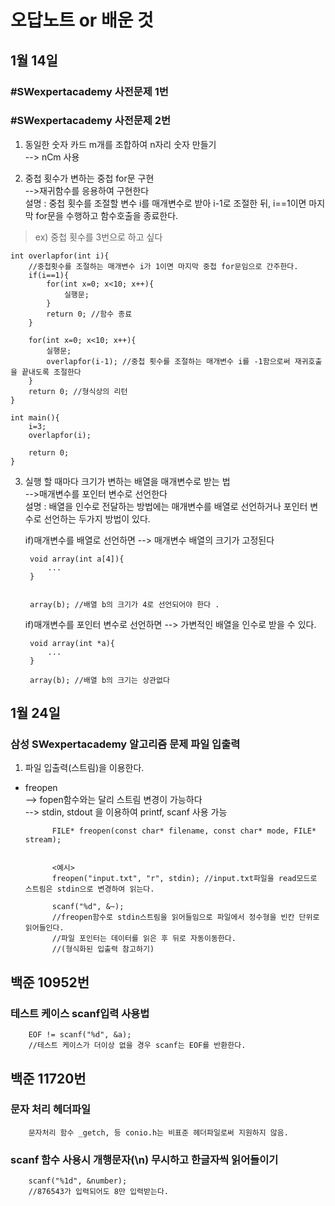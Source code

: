 오답노트 or 배운 것
================

## 1월 14일
### #SWexpertacademy 사전문제 1번




### #SWexpertacademy 사전문제 2번

1. 동일한 숫자 카드 m개를 조합하여 n자리 숫자 만들기  
--> nCm 사용

2. 중첩 횟수가 변하는 중첩 for문 구현  
-->재귀함수를 응용하여 구현한다  
설명 : 중첩 횟수를 조절할 변수 i를 매개변수로 받아 i-1로 조절한 뒤, i==1이면 마지막 for문을 수행하고 함수호출을 종료한다.  

>ex) 중첩 횟수를 3번으로 하고 싶다  

    int overlapfor(int i){
        //중첩횟수를 조절하는 매개변수 i가 1이면 마지막 중첩 for문임으로 간주한다.
        if(i==1){
            for(int x=0; x<10; x++){
                실행문;
            }
            return 0; //함수 종료
        }
        
        for(int x=0; x<10; x++){
            실행문;
            overlapfor(i-1); //중첩 횟수를 조절하는 매개변수 i를 -1함으로써 재귀호출을 끝내도록 조절한다
        }
        return 0; //형식상의 리턴
    }

    int main(){
        i=3;
        overlapfor(i);

        return 0;
    }

  
  

3. 실행 할 때마다 크기가 변하는 배열을 매개변수로 받는 법  
-->매개변수를 포인터 변수로 선언한다  
설명 : 배열을 인수로 전달하는 방법에는 매개변수를 배열로 선언하거나 포인터 변수로 선언하는 두가지 방법이 있다.  
  
    if)매개변수를 배열로 선언하면 --> 매개변수 배열의 크기가 고정된다

        void array(int a[4]){
            ...
        }
        

        array(b); //배열 b의 크기가 4로 선언되어야 한다 .

    if)매개변수를 포인터 변수로 선언하면 --> 가변적인 배열을 인수로 받을 수 있다.

        void array(int *a){
            ...
        }

        array(b); //배열 b의 크기는 상관없다



## 1월 24일
### 삼성 SWexpertacademy 알고리즘 문제 파일 입출력
1. 파일 입출력(스트림)을 이용한다.  
* freopen  
    --> fopen함수와는 달리 스트림 변경이 가능하다  
    --> stdin, stdout 을 이용하여 printf, scanf 사용 가능  

            FILE* freopen(const char* filename, const char* mode, FILE* stream);


            <예시>
            freopen("input.txt", "r", stdin); //input.txt파일을 read모드로 스트림은 stdin으로 변경하여 읽는다.

            scanf("%d", &~); 
            //freopen함수로 stdin스트림을 읽어들임으로 파일에서 정수형을 빈칸 단위로 읽어들인다.
            //파일 포인터는 데이터를 읽은 후 뒤로 자동이동한다.
            //(형식화된 입출력 참고하기)


## 백준 10952번
### 테스트 케이스 scanf입력 사용법  

        EOF != scanf("%d", &a);
        //테스트 케이스가 더이상 없을 경우 scanf는 EOF를 반환한다.


## 백준 11720번  
### 문자 처리 헤더파일  

        문자처리 함수 _getch, 등 conio.h는 비표준 헤더파일로써 지원하지 않음.

### scanf 함수 사용시 개행문자(\n) 무시하고 한글자씩 읽어들이기  

        
        scanf("%1d", &number);
        //876543가 입력되어도 8만 입력받는다.

